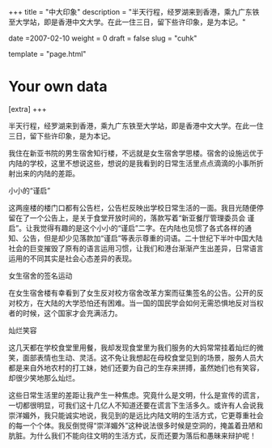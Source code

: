 +++
title = "中大印象"
description = "半天行程，经罗湖来到香港，乘九广东铁至大学站，即是香港中文大学。在此一住三日，留下些许印象，是为本记。"

date =2007-02-10
weight = 0
draft = false
slug = "cuhk"

template = "page.html"

# Your own data
[extra]
+++

半天行程，经罗湖来到香港，乘九广东铁至大学站，即是香港中文大学。在此一住三日，留下些许印象，是为本记。

我住在新亚书院的男生宿舍知行楼，不远就是女生宿舍学思楼。宿舍的设施远优于内陆的学校，这里不想说这些，想说的是我看到的日常生活里点点滴滴的小事所折射出来的内陆的差距。

小小的“谨启”

这两座楼的楼门口都有公告栏，公告栏反映出学校日常生活的一面。我目光随便停留在了一个公告上，是关于食堂开放时间的，落款写着“新亚餐厅管理委员会 谨启”。让我觉得有趣的是这个小小的“谨启”二字。在内陆也见惯了各式各样的通知、公告，但是却少见落款加“谨启”等表示尊重的词语。二十世纪下半叶中国大陆社会的巨变摧毁了原有的语言运用习惯，让我们和港台渐渐产生出差异，日常语言运用的不同其实是社会心态差异的表现。

女生宿舍的签名运动

在女生宿舍楼有幸看到了女生反对校方宿舍改革方案而征集签名的公告。公开的反对校方，在大陆的大学恐怕还有困难。当一国的国民学会如何无需恐惧地反对当权者的时候，这个国家才会充满活力。

灿烂笑容

这几天都在学校食堂里用餐，我却发现食堂里为我们服务的大妈常常挂着灿烂的微笑，面部表情也生动、灵活。这不免让我想起在母校食堂见到的场景，服务人员大都是来自外地农村的打工妹，她们还要为自己的生存来拼搏，虽然她们也有笑容，却很少笑地那么灿烂。

这些日常生活里的差距让我产生一种焦虑。究竟什么是文明，什么是宣传的谎言，一切都很明显，可我们这十几亿人不知道还要在谎言下生活多久。或许有人会说我崇洋媚外，我只能诚实地说，我见到的是远比内陆文明的生活方式，它更尊重社会的每一个个体。我反倒觉得“崇洋媚外”这种说法很多时候是空洞的，掩盖着丑陋和肮脏。为什么我们不能向往文明的生活方式，反而还要为落后和愚昧来辩护呢！

